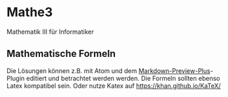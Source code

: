 # Mathe3
Mathematik III für Informatiker

## Mathematische Formeln
Die Lösungen können z.B. mit Atom und dem [Markdown-Preview-Plus](https://atom.io/packages/markdown-preview-plus)-Plugin editiert und betrachtet werden werden.
Die Formeln sollten ebenso Latex kompatibel sein. Oder nutze Katex auf https://khan.github.io/KaTeX/
